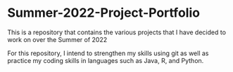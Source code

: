 # Summer-2022-Project-Portfolio
This is a repository that contains the various projects that I have decided to work on over the Summer of 2022

For this repository, I intend to strengthen my skills using git as well as practice my coding skills in languages such as Java, R, and Python.
